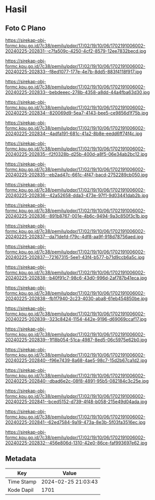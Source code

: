 # Hasil

## Foto C Plano

https://sirekap-obj-formc.kpu.go.id/7c38/pemilu/pdpr/17/02/19/10/06/1702191006002-20240225-202831--c7fa509c-4250-4cf2-8579-12ee7832becd.jpg

https://sirekap-obj-formc.kpu.go.id/7c38/pemilu/pdpr/17/02/19/10/06/1702191006002-20240225-202833--f8ed1077-177e-4e7b-8dd5-883f4118f917.jpg

https://sirekap-obj-formc.kpu.go.id/7c38/pemilu/pdpr/17/02/19/10/06/1702191006002-20240225-202833--bebdeeec-278b-4358-a8dd-44a4fba63d30.jpg

https://sirekap-obj-formc.kpu.go.id/7c38/pemilu/pdpr/17/02/19/10/06/1702191006002-20240225-202834--820069d9-5ea7-4143-bee5-ce9856d1f75b.jpg

https://sirekap-obj-formc.kpu.go.id/7c38/pemilu/pdpr/17/02/19/10/06/1702191006002-20240225-202834--4adfa191-681c-41a2-8b8e-eedd6ff74f4c.jpg

https://sirekap-obj-formc.kpu.go.id/7c38/pemilu/pdpr/17/02/19/10/06/1702191006002-20240225-202835--f2f0328b-d25b-400d-a8f5-06e34ab2bc12.jpg

https://sirekap-obj-formc.kpu.go.id/7c38/pemilu/pdpr/17/02/19/10/06/1702191006002-20240225-202835--eb2ad47c-661c-4f47-bacd-2752289cb050.jpg

https://sirekap-obj-formc.kpu.go.id/7c38/pemilu/pdpr/17/02/19/10/06/1702191006002-20240225-202836--42a52658-dda3-473e-97f1-9d03441dab2b.jpg

https://sirekap-obj-formc.kpu.go.id/7c38/pemilu/pdpr/17/02/19/10/06/1702191006002-20240225-202836--891b8767-001e-4b6c-9494-9a3c850f3c1b.jpg

https://sirekap-obj-formc.kpu.go.id/7c38/pemilu/pdpr/17/02/19/10/06/1702191006002-20240225-202837--da71defd-f79c-4df8-aa9f-918d78756aed.jpg

https://sirekap-obj-formc.kpu.go.id/7c38/pemilu/pdpr/17/02/19/10/06/1702191006002-20240225-202837--72167315-5ee1-43f4-b577-b71d9ccb6a5c.jpg

https://sirekap-obj-formc.kpu.go.id/7c38/pemilu/pdpr/17/02/19/10/06/1702191006002-20240225-202838--b40f91c7-98c6-43d0-996d-2af787b41eca.jpg

https://sirekap-obj-formc.kpu.go.id/7c38/pemilu/pdpr/17/02/19/10/06/1702191006002-20240225-202838--fb1f7940-2c23-4030-aba8-61eb454850be.jpg

https://sirekap-obj-formc.kpu.go.id/7c38/pemilu/pdpr/17/02/19/10/06/1702191006002-20240225-202839--323c8424-1154-442e-9196-d69069ccaf17.jpg

https://sirekap-obj-formc.kpu.go.id/7c38/pemilu/pdpr/17/02/19/10/06/1702191006002-20240225-202839--1f18b054-51ca-4987-8ed5-06c5975e62b0.jpg

https://sirekap-obj-formc.kpu.go.id/7c38/pemilu/pdpr/17/02/19/10/06/1702191006002-20240225-202840--f96e7439-8a68-4ae5-98c7-15d2b67ca1d2.jpg

https://sirekap-obj-formc.kpu.go.id/7c38/pemilu/pdpr/17/02/19/10/06/1702191006002-20240225-202840--dbad6e2c-08f8-4891-95b5-082184c3c25e.jpg

https://sirekap-obj-formc.kpu.go.id/7c38/pemilu/pdpr/17/02/19/10/06/1702191006002-20240225-202841--bced5152-d739-4f48-b058-215e49d04ada.jpg

https://sirekap-obj-formc.kpu.go.id/7c38/pemilu/pdpr/17/02/19/10/06/1702191006002-20240225-202841--62ed7584-9a19-473a-8e3b-5f03fa3516ec.jpg

https://sirekap-obj-formc.kpu.go.id/7c38/pemilu/pdpr/17/02/19/10/06/1702191006002-20240225-202832--456e806d-1310-42e0-86ce-faf993697e62.jpg


## Metadata

| Key        | Value               |
| ---------- | ------------------- |
| Time Stamp | 2024-02-25 21:03:43 |
| Kode Dapil | 1701                |



